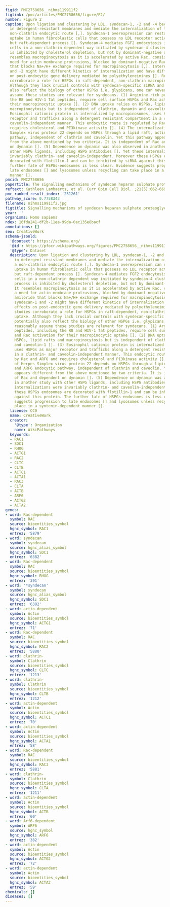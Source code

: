 ```yaml
---
figid: PMC2758656__nihms119911f2
figlink: /pmc/articles/PMC2758656/figure/F2/
number: Figure 2
caption: Upon ligation and clustering by LDL, syndecan-1, -2 and -4 become enriched
  in detergent-resistant membranes and mediate the internalization of ligand via a
  non-clathrin endocytic route [,]. Syndecan-1 overexpression can restore apoE-VLDL
  uptake in human fibroblastic cells that possess no LDL receptor activity by non-clathrin,
  but raft-dependent process []. Syndecan-4 mediates FGF2 endocytosis in endothelial
  cells in a non-clathrin dependent way initiated by syndecan-4 clustering. This process
  is inhibited by cholesterol depletion, but not by dominant-negative dynamins. It
  resembles macropinocytosis as it is accelerated by active Rac, consistent with a
  need for actin membrane protrusions, blocked by dominant-negative Rac and by amiloride
  that blocks Na+/H+ exchange required for macropinocytosis [,]. Interestingly, syndecan-1
  and -2 might have different kinetics of internalization and have differential effects
  on post-endocytic gene delivery mediated by polyethyleneimines []. Recent studies
  corroborate a role for HSPGs in raft-dependent, non-clathrin macropinocytic uptake.
  Although they lack crucial controls with syndecan-specific siRNA and thereby potentially
  also reflect the biology of other HSPGs i.e. glypicans, one can nevertheless reasonably
  assume these studies are relevant for syndecans. (1) Arginine-rich peptides, including
  the R8 and HIV-1 Tat peptides, require cell surface HSPGs and Rac activation for
  their macropinocytic uptake []. (2) DNA uptake relies on HSPGs, lipid rafts and
  macropinocytosis but is independent of clathrin, dynamin and caveolin-1 []. (3)
  Eosinophil cationic protein is internalized by macropinosomes, uses HSPGs as major
  receptor and trafficks along a detergent resistant compartment in a clathrin- and
  caveolin-independent manner. This endocytic route is regulated by Rac and ARF6 and
  requires cholesterol and PI3kinase activity []. (4) The internalization of Herpes
  Simplex virus protein 22 depends on HSPGs through a lipid raft, actin and ARF6 endocytic
  pathway, independent of clathrin and caveolin. Yet this pathway appears different
  from the above mentioned by two criteria. It is independent of Rac and dependent
  on dynamin []. (5) Dependence on dynamin was also observed in another study with
  other HSPG ligands, including HSPG antibodies []. Yet these internalizations were
  invariably clathrin- and caveolin-independent. Moreover these HSPGs endosomes are
  decorated with flotillin-1 and can be inhibited by siRNA against this protein. The
  further fate of HSPGs-endosomes is less clear. Evidence suggests progression to
  late endosomes [] and lysosomes unless recycling can take place in a syntenin-dependent
  manner [].
pmcid: PMC2758656
papertitle: The signalling mechanisms of syndecan heparan sulphate proteoglycans.
reftext: Kathleen Lambaerts, et al. Curr Opin Cell Biol. ;21(5):662-669.
pmc_ranked_result_index: '231261'
pathway_score: 0.7758343
filename: nihms119911f2.jpg
figtitle: Signalling mechanisms of syndecan heparan sulphate proteoglycans
year: ''
organisms: Homo sapiens
ndex: 16fda241-df2b-11ea-99da-0ac135e8bacf
annotations: []
seo: CreativeWork
schema-jsonld:
  '@context': https://schema.org/
  '@id': https://pfocr.wikipathways.org/figures/PMC2758656__nihms119911f2.html
  '@type': Dataset
  description: Upon ligation and clustering by LDL, syndecan-1, -2 and -4 become enriched
    in detergent-resistant membranes and mediate the internalization of ligand via
    a non-clathrin endocytic route [,]. Syndecan-1 overexpression can restore apoE-VLDL
    uptake in human fibroblastic cells that possess no LDL receptor activity by non-clathrin,
    but raft-dependent process []. Syndecan-4 mediates FGF2 endocytosis in endothelial
    cells in a non-clathrin dependent way initiated by syndecan-4 clustering. This
    process is inhibited by cholesterol depletion, but not by dominant-negative dynamins.
    It resembles macropinocytosis as it is accelerated by active Rac, consistent with
    a need for actin membrane protrusions, blocked by dominant-negative Rac and by
    amiloride that blocks Na+/H+ exchange required for macropinocytosis [,]. Interestingly,
    syndecan-1 and -2 might have different kinetics of internalization and have differential
    effects on post-endocytic gene delivery mediated by polyethyleneimines []. Recent
    studies corroborate a role for HSPGs in raft-dependent, non-clathrin macropinocytic
    uptake. Although they lack crucial controls with syndecan-specific siRNA and thereby
    potentially also reflect the biology of other HSPGs i.e. glypicans, one can nevertheless
    reasonably assume these studies are relevant for syndecans. (1) Arginine-rich
    peptides, including the R8 and HIV-1 Tat peptides, require cell surface HSPGs
    and Rac activation for their macropinocytic uptake []. (2) DNA uptake relies on
    HSPGs, lipid rafts and macropinocytosis but is independent of clathrin, dynamin
    and caveolin-1 []. (3) Eosinophil cationic protein is internalized by macropinosomes,
    uses HSPGs as major receptor and trafficks along a detergent resistant compartment
    in a clathrin- and caveolin-independent manner. This endocytic route is regulated
    by Rac and ARF6 and requires cholesterol and PI3kinase activity []. (4) The internalization
    of Herpes Simplex virus protein 22 depends on HSPGs through a lipid raft, actin
    and ARF6 endocytic pathway, independent of clathrin and caveolin. Yet this pathway
    appears different from the above mentioned by two criteria. It is independent
    of Rac and dependent on dynamin []. (5) Dependence on dynamin was also observed
    in another study with other HSPG ligands, including HSPG antibodies []. Yet these
    internalizations were invariably clathrin- and caveolin-independent. Moreover
    these HSPGs endosomes are decorated with flotillin-1 and can be inhibited by siRNA
    against this protein. The further fate of HSPGs-endosomes is less clear. Evidence
    suggests progression to late endosomes [] and lysosomes unless recycling can take
    place in a syntenin-dependent manner [].
  license: CC0
  name: CreativeWork
  creator:
    '@type': Organization
    name: WikiPathways
  keywords:
  - RAC1
  - SDC1
  - RHOG
  - ACTG1
  - RAC2
  - CLTC
  - CLTB
  - ACTC1
  - ACTA1
  - RAC3
  - CLTA
  - ACTB
  - ARF6
  - ACTG2
  - ACTA2
genes:
- word: Rac-dependent
  symbol: RAC
  source: bioentities_symbol
  hgnc_symbol: RAC1
  entrez: '5879'
- word: syndecan
  symbol: syndecan
  source: hgnc_alias_symbol
  hgnc_symbol: SDC1
  entrez: '6382'
- word: Rac-dependent
  symbol: RAC
  source: bioentities_symbol
  hgnc_symbol: RHOG
  entrez: '391'
- word: '*syndecan'
  symbol: syndecan
  source: hgnc_alias_symbol
  hgnc_symbol: SDC1
  entrez: '6382'
- word: actin-dependent
  symbol: Actin
  source: bioentities_symbol
  hgnc_symbol: ACTG1
  entrez: '71'
- word: Rac-dependent
  symbol: RAC
  source: bioentities_symbol
  hgnc_symbol: RAC2
  entrez: '5880'
- word: clathrin-
  symbol: Clathrin
  source: bioentities_symbol
  hgnc_symbol: CLTC
  entrez: '1213'
- word: clathrin-
  symbol: Clathrin
  source: bioentities_symbol
  hgnc_symbol: CLTB
  entrez: '1212'
- word: actin-dependent
  symbol: Actin
  source: bioentities_symbol
  hgnc_symbol: ACTC1
  entrez: '70'
- word: actin-dependent
  symbol: Actin
  source: bioentities_symbol
  hgnc_symbol: ACTA1
  entrez: '58'
- word: Rac-dependent
  symbol: RAC
  source: bioentities_symbol
  hgnc_symbol: RAC3
  entrez: '5881'
- word: clathrin-
  symbol: Clathrin
  source: bioentities_symbol
  hgnc_symbol: CLTA
  entrez: '1211'
- word: actin-dependent
  symbol: Actin
  source: bioentities_symbol
  hgnc_symbol: ACTB
  entrez: '60'
- word: Arf6-dependent
  symbol: ARF6
  source: hgnc_symbol
  hgnc_symbol: ARF6
  entrez: '382'
- word: actin-dependent
  symbol: Actin
  source: bioentities_symbol
  hgnc_symbol: ACTG2
  entrez: '72'
- word: actin-dependent
  symbol: Actin
  source: bioentities_symbol
  hgnc_symbol: ACTA2
  entrez: '59'
chemicals: []
diseases: []
---
```

